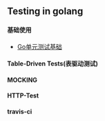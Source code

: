 ## Testing in golang

#### 基础使用
+ [Go单元测试基础](./basic.md)
#### Table-Driven Tests(表驱动测试)

#### MOCKING

#### HTTP-Test

#### travis-ci